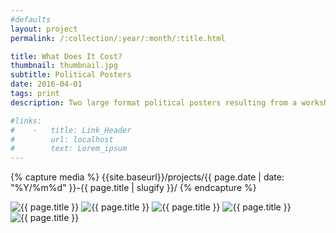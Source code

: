```yaml
---
#defaults
layout: project
permalink: /:collection/:year/:month/:title.html

title: What Does It Cost?
thumbnail: thumbnail.jpg
subtitle: Political Posters
date: 2016-04-01
tags: print
description: Two large format political posters resulting from a workshop with <a href="https://www.anettelenz.com/" target="_blank">Anette Lenz.</a> The content explores relationships between identity politics, capitalism, and integrity, with a focus on narrative, semantics, and context as potent strategies for visual language.

#links:
#    -   title: Link_Header
#        url: localhost
#        text: Lorem_ipsum
---
```


<!-- set project media path -->
{% capture media %}
    {{site.baseurl}}/projects/{{ page.date | date: "%Y/%m%d" }}-{{ page.title | slugify }}/
{% endcapture %}
<!-- end -->

<!-- media -->
<img class="span8" src="{{ site.data.global_assets.placeholder | relative_url }}" data-src="{{media|strip}}mockup.jpg" alt="{{ page.title }}">
<img class="span8" src="{{ site.data.global_assets.placeholder | relative_url }}" data-src="{{media|strip}}lenz-poster_01.jpg" alt="{{ page.title }}">
<img class="span8" src="{{ site.data.global_assets.placeholder | relative_url }}" data-src="{{media|strip}}lenz-poster_02.jpg" alt="{{ page.title }}">
<img class="span8" src="{{ site.data.global_assets.placeholder | relative_url }}" data-src="{{media|strip}}lenz-poster_03.jpg" alt="{{ page.title }}">
<img class="span8" src="{{ site.data.global_assets.placeholder | relative_url }}" data-src="{{media|strip}}lenz-poster_04.jpg" alt="{{ page.title }}">
